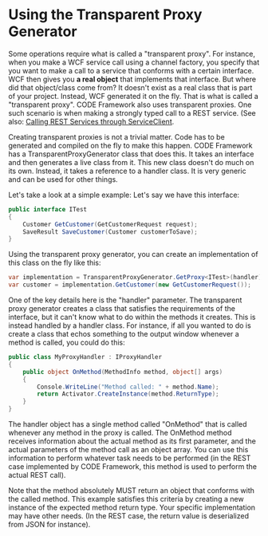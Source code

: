 ﻿# Using the Transparent Proxy Generator

Some operations require what is called a "transparent proxy". For instance, when you make a WCF service call using a channel factory, you specify that you want to make a call to a service that conforms with a certain interface. WCF then gives you **a real object** that implements that interface. But where did that object/class come from? It doesn't exist as a real class that is part of your project. Instead, WCF generated it on the fly. That is what is called a "transparent proxy". CODE Framework also uses transparent proxies. One such scenario is when making a strongly typed call to a REST service. (See also: [Calling REST Services through ServiceClient](Calling%20REST%20Services%20through%20ServiceClient).

Creating transparent proxies is not a trivial matter. Code has to be generated and compiled on the fly to make this happen. CODE Framework has a TransparentProxyGenerator class that does this. It takes an interface and then generates a live class from it. This new class doesn't do much on its own. Instead, it takes a reference to a handler class. It is very generic and can be used for other things.

Let's take a look at a simple example: Let's say we have this interface:

```c#
public interface ITest
{
    Customer GetCustomer(GetCustomerRequest request);
    SaveResult SaveCustomer(Customer customerToSave);
}
```

Using the transparent proxy generator, you can create an implementation of this class on the fly like this:

```c#
var implementation = TransparentProxyGenerator.GetProxy<ITest>(handler);
var customer = implementation.GetCustomer(new GetCustomerRequest());
```

One of the key details here is the "handler" parameter. The transparent proxy generator creates a class that satisfies the requirements of the interface, but it can't know what to do within the methods it creates. This is instead handled by a handler class. For instance, if all you wanted to do is create a class that echos something to the output window whenever a method is called, you could do this:

```c#
public class MyProxyHandler : IProxyHandler
{
    public object OnMethod(MethodInfo method, object[] args)
    {
        Console.WriteLine("Method called: " + method.Name);
        return Activator.CreateInstance(method.ReturnType);
    }
}
```

The handler object has a single method called "OnMethod" that is called whenever any method in the proxy is called. The OnMethod method receives information about the actual method as its first parameter, and the actual parameters of the method call as an object array. You can use this information to perform whatever task needs to be performed (in the REST case implemented by CODE Framework, this method is used to perform the actual REST call). 

Note that the method absolutely MUST return an object that conforms with the called method. This example satisfies this criteria by creating a new instance of the expected method return type. Your specific implementation may have other needs. (In the REST case, the return value is deserialized from JSON for instance).
